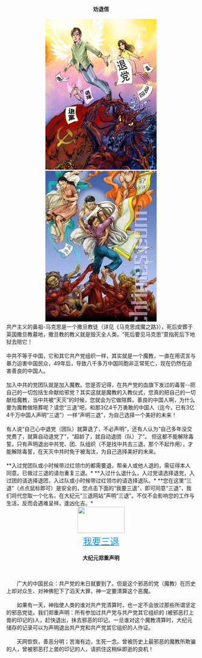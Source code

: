 <div align=center><b>劝退信</b></div><br>
<div align="center"><img  src="/03.jpg"/><img  src="/04.jpg"/> </div>
共产主义的鼻祖-马克思是一个撒旦教徒（详见《马克思成魔之路》），死后安葬于英国撒旦教墓地，撒旦教的教义就是毁灭全人类。“死后要见马克思”意指死后下地狱去陪它！    
<br><br>
 中共不等于中国，它和其它共产党组织一样，其实就是一个魔教，一直在用谎言与暴力迫害中国民众，49年后，导致八千多万中国同胞非正常死亡，现在仍然在迫害善良的中国人。    
 <br><br>
加入中共的党团队就是加入魔教。您是否记得，在共产党的血旗下发过的毒誓--把自己的一切包括生命献给邪党？其实这就是魔教的入教仪式，您真的把自己的一切献给魔教，当中共被“天灭”的时候，您就会为它做陪葬。善良的中国人啊，为什么要为魔教做陪葬呢？请您“三退”吧，和那3亿4千万勇敢的中国人（迄今，已有3亿4千万中国人声明“三退”）一样“声明三退”，为自己选择一个美好的未来！    
 <br><br>
有人说“自己心中退党（团队）就算退了，不必声明”，还有人认为“自己多年没交党费了，就算自动退党了”，“超龄了，就自动退团（队）了”。 但这都不能解除毒誓。只有声明退出中共党、团、队组织（不是找中共去三退，那个不起作用），才能解除毒誓，在天灭中共时免于被淘汰，为自己选择美好的未来。
<br><br>
**入过党团队或小时候带过红领巾的都需要退，帮亲人或他人退的，需征得本人同意。已做过三退的请勿重复三退。*      
**入过什么退什么，入过党请选择退党，入过团的请选择退团，入过队或小时候带过红领巾的请选择退队。*      
**您在这里“三退”（点点鼠标即可）是安全的，您点击下面的“我要三退”，即可同意“三退”，我们将代您取一个化名，在大纪元“三退网站”声明“三退”。不仅不会影响您的工作与生活，反而会遇难呈祥，逢凶化吉。*

<div align=center><img src="https://www.spiritrockshop.com/images/hello_pointing_finger.gif" height="70" width="125"/></div>
<div align=center><a href="/santuiconfirm1.md"><font color=#0099ff background=#d3d3d3 size=5 face="黑体">我要三退</font></a></div>
<br>
<div align=center><b>大纪元郑重声明</b></div><br>
<br>

　　广大的中国民众：共产党的末日就要到了。但是这个邪恶的党（魔教）在历史上却对众生、对神佛犯下了滔天大罪，神一定要清算这个恶魔。 
<br><br>
　　如果有一天，神指使人类的谁对共产党清算时，也一定不会放过那些所谓坚定的邪恶党徒。我们郑重声明：所有参加过共产党与共产党其它组织的 (被邪恶打上兽的印记的)人，赶快退出，抹去邪恶的印记。一旦谁对这个魔教清算时，大纪元储存的记录可以为声明退出共产党和共产党其它组织的人作证。 
<br><br>
　　天网恢恢，善恶分明；苦海有边，生死一念。曾被历史上最邪恶的魔教所欺骗的人，曾被邪恶打上兽的印记的人，请抓住这稍纵即逝的良机！ 
<br><br>


